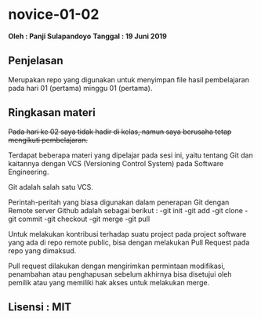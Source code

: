 # novice-01-02

**Oleh : Panji Sulapandoyo**
**Tanggal : 19 Juni 2019**

## Penjelasan 
Merupakan repo yang digunakan untuk menyimpan file hasil pembelajaran pada hari 01 (pertama) minggu 01 (pertama).

## Ringkasan materi
~~Pada hari ke 02 saya tidak hadir di kelas, namun saya berusaha tetap mengikuti pembelajaran.~~ 

Terdapat beberapa materi yang dipelajar pada sesi ini, yaitu tentang Git dan kaitannya dengan VCS (Versioning Control System) pada Software Engineering.

Git adalah salah satu VCS. 

Perintah-peritah yang biasa digunakan dalam penerapan Git dengan Remote server Github adalah sebagai berikut : 
-git init
-git add
-git clone
-git commit
-git checkout
-git merge 
-git pull

Untuk melakukan kontribusi terhadap suatu project pada project software yang ada di repo remote public, bisa dengan melakukan Pull Request pada repo yang dimaksud. 

Pull request dilakukan dengan mengirimkan permintaan modifikasi, penambahan atau penghapusan sebelum akhirnya bisa disetujui oleh pemilik atau yang memiliki hak akses untuk melakukan merge.


## Lisensi : MIT




